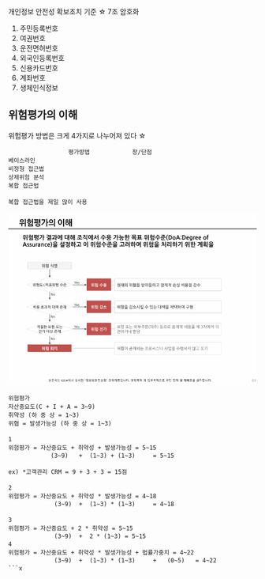 개인정보 안전성 확보조치 기준 ☆
7조 암호화
1. 주민등록번호 
2. 여권번호 
3. 운전면허번호 
4. 외국인등록번호 
5. 신용카드번호 
6. 계좌번호 
7. 생체인식정보 


## 위험평가의 이해
위험평가 방법은 크게 4가지로 나누어져 있다
☆
```
                 평가방법            장/단점
베이스라인       
비정형 접근법
상제위험 분석
복합 접근법

복합 접근법을 제일 많이 사용
```

![alt text](image.png)

```
위험평가
자산중요도(C + I + A = 3~9)
취약성 (하 중 상 = 1~3)
위협 = 발생가능성 (하 중 상 = 1~3)

1
위험평가 = 자산중요도 + 취약성 + 발생가능성 = 5~15
            (3~9)   +  (1~3) + (1~3)     = 5~15

ex) *고객관리 CRM = 9 + 3 + 3 = 15점

2
위험평가 = 자산중요도 + 취약성 * 발생가능성 = 4~18
             (3~9)  +  (1~3) * (1~3)     = 4~18

3
위험평가 = 자산중요도 + 2 * 취약성 = 5~15
             (3~9)  +  2 * (1~3) = 5~15
4
위험평가 = 자산중요도 + 취약성 * 발생가능성 + 법률가중치 = 4~22
             (3~9)  +  (1~3) * (1~3)     +   (0~5)   = 4~22
```x